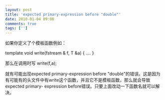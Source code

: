 ```yaml
---
layout: post
title: 'expected primary-expression before "double"'
date: 2010-01-04 09:00
comments: true
tags: ['']
---
```


如果你定义了个模板函数例如：

template<typename T> void write(fstream & f, T &a) { .... }

那么在调用时写 write<double>(f,a);

就有可能出现expected primary-expression before
"double"的错误。这是因为有可能有的头文件中有write这个函数，并且它不是模板函数，那么就会导致expected primary-
expression before错误。只要上面改动一下函数名就可以解决。

